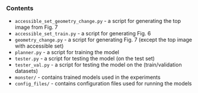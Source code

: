 ### Contents 
* `accessible_set_geometry_change.py` - a script for generating the top image from Fig. 7
* `accessible_set_train.py` - a script for generating Fig. 6
* `geometry_change.py` - a script for generating Fig. 7 (except the top image with accessible set)
* `planner.py` - a script for training the model
* `tester.py` - a script for testing the model (on the test set)
* `tester_val.py` - a script for testing the model on the (train/validation datasets)
* `monster/` - contains trained models used in the experiments
* `config_files/` - contains configuration files used for running the models
